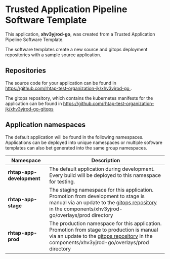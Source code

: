 # Trusted Application Pipeline Software Template

This application, **xhv3yjrod-go**, was created from a Trusted Application Pipeline Software Template.

The software templates create a new source and gitops deployment repositories with a sample source application. 

## Repositories

The source code for your application can be found in [https://github.com/rhtap-test-organization-jk/xhv3yjrod-go ](https://github.com/rhtap-test-organization-jk/xhv3yjrod-go ).
 
The gitops repository, which contains the kubernetes manifests for the application can be found in 
[https://github.com/rhtap-test-organization-jk/xhv3yjrod-go-gitops ](https://github.com/rhtap-test-organization-jk/xhv3yjrod-go-gitops ) 

## Application namespaces 

The default application will be found in the following namespaces. Applications can be deployed into unique namespaces or multiple software templates can also bet generated into the same group namespaces.  

|  Namespace   |  Description   |  
| -------- | -------- |   
| **rhtap-app-development** | The default application during development. Every build will be deployed to this namespace for testing. | 
| **rhtap-app-stage** | The staging namespace for this application. Promotion from development to stage is manual via an update to the [gitops repository](https://github.com/rhtap-test-organization-jk/xhv3yjrod-go-gitops ) in the components/xhv3yjrod-go/overlays/prod directory |  
| **rhtap-app-prod** | The production namespace for this application. Promotion from stage to production is manual via an update to the [gitops repository](https://github.com/rhtap-test-organization-jk/xhv3yjrod-go-gitops ) in the components/xhv3yjrod-go/overlays/prod directory | 